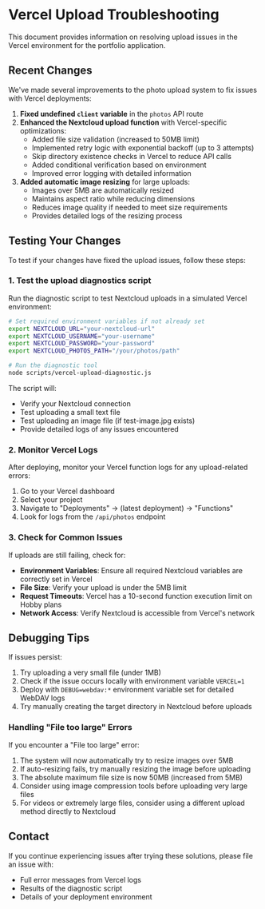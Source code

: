 # Vercel Upload Troubleshooting

This document provides information on resolving upload issues in the Vercel environment for the portfolio application.

## Recent Changes

We've made several improvements to the photo upload system to fix issues with Vercel deployments:

1. **Fixed undefined `client` variable** in the `photos` API route
2. **Enhanced the Nextcloud upload function** with Vercel-specific optimizations:
   - Added file size validation (increased to 50MB limit)
   - Implemented retry logic with exponential backoff (up to 3 attempts)
   - Skip directory existence checks in Vercel to reduce API calls
   - Added conditional verification based on environment
   - Improved error logging with detailed information
3. **Added automatic image resizing** for large uploads:
   - Images over 5MB are automatically resized
   - Maintains aspect ratio while reducing dimensions
   - Reduces image quality if needed to meet size requirements
   - Provides detailed logs of the resizing process

## Testing Your Changes

To test if your changes have fixed the upload issues, follow these steps:

### 1. Test the upload diagnostics script

Run the diagnostic script to test Nextcloud uploads in a simulated Vercel environment:

```bash
# Set required environment variables if not already set
export NEXTCLOUD_URL="your-nextcloud-url"
export NEXTCLOUD_USERNAME="your-username"
export NEXTCLOUD_PASSWORD="your-password"
export NEXTCLOUD_PHOTOS_PATH="/your/photos/path"

# Run the diagnostic tool
node scripts/vercel-upload-diagnostic.js
```

The script will:

- Verify your Nextcloud connection
- Test uploading a small text file
- Test uploading an image file (if test-image.jpg exists)
- Provide detailed logs of any issues encountered

### 2. Monitor Vercel Logs

After deploying, monitor your Vercel function logs for any upload-related errors:

1. Go to your Vercel dashboard
2. Select your project
3. Navigate to "Deployments" -> (latest deployment) -> "Functions"
4. Look for logs from the `/api/photos` endpoint

### 3. Check for Common Issues

If uploads are still failing, check for:

- **Environment Variables**: Ensure all required Nextcloud variables are correctly set in Vercel
- **File Size**: Verify your upload is under the 5MB limit
- **Request Timeouts**: Vercel has a 10-second function execution limit on Hobby plans
- **Network Access**: Verify Nextcloud is accessible from Vercel's network

## Debugging Tips

If issues persist:

1. Try uploading a very small file (under 1MB)
2. Check if the issue occurs locally with environment variable `VERCEL=1`
3. Deploy with `DEBUG=webdav:*` environment variable set for detailed WebDAV logs
4. Try manually creating the target directory in Nextcloud before uploads

### Handling "File too large" Errors

If you encounter a "File too large" error:

1. The system will now automatically try to resize images over 5MB
2. If auto-resizing fails, try manually resizing the image before uploading
3. The absolute maximum file size is now 50MB (increased from 5MB)
4. Consider using image compression tools before uploading very large files
5. For videos or extremely large files, consider using a different upload method directly to Nextcloud

## Contact

If you continue experiencing issues after trying these solutions, please file an issue with:

- Full error messages from Vercel logs
- Results of the diagnostic script
- Details of your deployment environment
